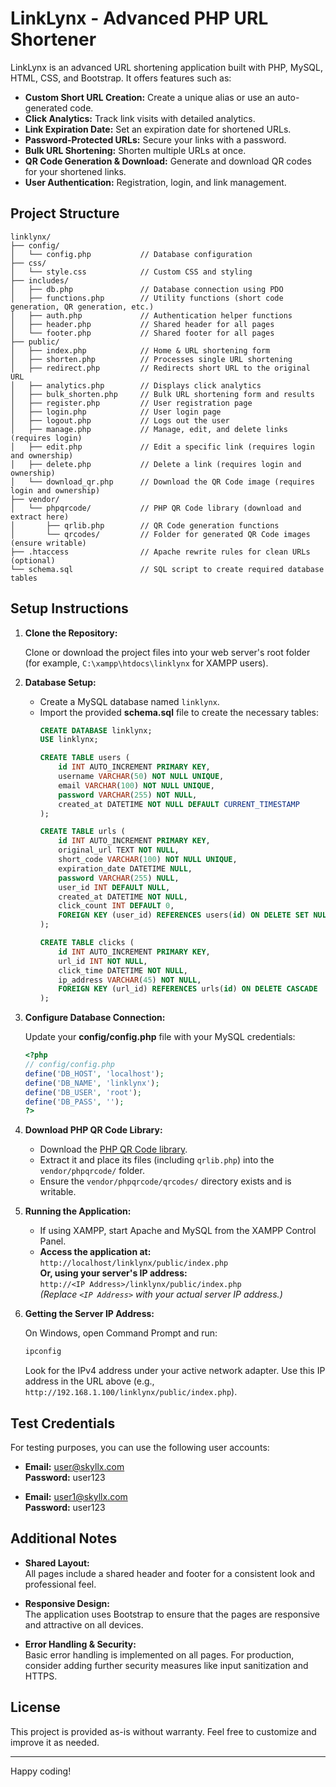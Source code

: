 # LinkLynx - Advanced PHP URL Shortener

LinkLynx is an advanced URL shortening application built with PHP, MySQL, HTML, CSS, and Bootstrap. It offers features such as:

- **Custom Short URL Creation:** Create a unique alias or use an auto-generated code.
- **Click Analytics:** Track link visits with detailed analytics.
- **Link Expiration Date:** Set an expiration date for shortened URLs.
- **Password-Protected URLs:** Secure your links with a password.
- **Bulk URL Shortening:** Shorten multiple URLs at once.
- **QR Code Generation & Download:** Generate and download QR codes for your shortened links.
- **User Authentication:** Registration, login, and link management.

## Project Structure

```
linklynx/
├── config/
│   └── config.php           // Database configuration
├── css/
│   └── style.css            // Custom CSS and styling
├── includes/
│   ├── db.php               // Database connection using PDO
│   ├── functions.php        // Utility functions (short code generation, QR generation, etc.)
│   ├── auth.php             // Authentication helper functions
│   ├── header.php           // Shared header for all pages
│   └── footer.php           // Shared footer for all pages
├── public/
│   ├── index.php            // Home & URL shortening form
│   ├── shorten.php          // Processes single URL shortening
│   ├── redirect.php         // Redirects short URL to the original URL
│   ├── analytics.php        // Displays click analytics
│   ├── bulk_shorten.php     // Bulk URL shortening form and results
│   ├── register.php         // User registration page
│   ├── login.php            // User login page
│   ├── logout.php           // Logs out the user
│   ├── manage.php           // Manage, edit, and delete links (requires login)
│   ├── edit.php             // Edit a specific link (requires login and ownership)
│   ├── delete.php           // Delete a link (requires login and ownership)
│   └── download_qr.php      // Download the QR Code image (requires login and ownership)
├── vendor/
│   └── phpqrcode/           // PHP QR Code library (download and extract here)
│       ├── qrlib.php        // QR Code generation functions
│       └── qrcodes/         // Folder for generated QR Code images (ensure writable)
├── .htaccess                // Apache rewrite rules for clean URLs (optional)
└── schema.sql               // SQL script to create required database tables
```

## Setup Instructions

1. **Clone the Repository:**

   Clone or download the project files into your web server's root folder (for example, `C:\xampp\htdocs\linklynx` for XAMPP users).

2. **Database Setup:**

   - Create a MySQL database named `linklynx`.
   - Import the provided **schema.sql** file to create the necessary tables:
     ```sql
     CREATE DATABASE linklynx;
     USE linklynx;

     CREATE TABLE users (
         id INT AUTO_INCREMENT PRIMARY KEY,
         username VARCHAR(50) NOT NULL UNIQUE,
         email VARCHAR(100) NOT NULL UNIQUE,
         password VARCHAR(255) NOT NULL,
         created_at DATETIME NOT NULL DEFAULT CURRENT_TIMESTAMP
     );

     CREATE TABLE urls (
         id INT AUTO_INCREMENT PRIMARY KEY,
         original_url TEXT NOT NULL,
         short_code VARCHAR(100) NOT NULL UNIQUE,
         expiration_date DATETIME NULL,
         password VARCHAR(255) NULL,
         user_id INT DEFAULT NULL,
         created_at DATETIME NOT NULL,
         click_count INT DEFAULT 0,
         FOREIGN KEY (user_id) REFERENCES users(id) ON DELETE SET NULL
     );

     CREATE TABLE clicks (
         id INT AUTO_INCREMENT PRIMARY KEY,
         url_id INT NOT NULL,
         click_time DATETIME NOT NULL,
         ip_address VARCHAR(45) NOT NULL,
         FOREIGN KEY (url_id) REFERENCES urls(id) ON DELETE CASCADE
     );
     ```

3. **Configure Database Connection:**

   Update your **config/config.php** file with your MySQL credentials:
   ```php
   <?php
   // config/config.php
   define('DB_HOST', 'localhost');
   define('DB_NAME', 'linklynx');
   define('DB_USER', 'root');
   define('DB_PASS', '');
   ?>
   ```

4. **Download PHP QR Code Library:**

   - Download the [PHP QR Code library](http://phpqrcode.sourceforge.net/).
   - Extract it and place its files (including `qrlib.php`) into the `vendor/phpqrcode/` folder.
   - Ensure the `vendor/phpqrcode/qrcodes/` directory exists and is writable.

5. **Running the Application:**

   - If using XAMPP, start Apache and MySQL from the XAMPP Control Panel.
   - **Access the application at:**  
     `http://localhost/linklynx/public/index.php`  
     **Or, using your server's IP address:**  
     `http://<IP Address>/linklynx/public/index.php`  
     *(Replace `<IP Address>` with your actual server IP address.)*

6. **Getting the Server IP Address:**

   On Windows, open Command Prompt and run:
   ```bash
   ipconfig
   ```
   Look for the IPv4 address under your active network adapter. Use this IP address in the URL above (e.g., `http://192.168.1.100/linklynx/public/index.php`).

## Test Credentials

For testing purposes, you can use the following user accounts:

- **Email:** user@skyllx.com  
  **Password:** user123

- **Email:** user1@skyllx.com  
  **Password:** user123

## Additional Notes

- **Shared Layout:**  
  All pages include a shared header and footer for a consistent look and professional feel.
  
- **Responsive Design:**  
  The application uses Bootstrap to ensure that the pages are responsive and attractive on all devices.

- **Error Handling & Security:**  
  Basic error handling is implemented on all pages. For production, consider adding further security measures like input sanitization and HTTPS.

## License

This project is provided as-is without warranty. Feel free to customize and improve it as needed.

---

Happy coding!
```